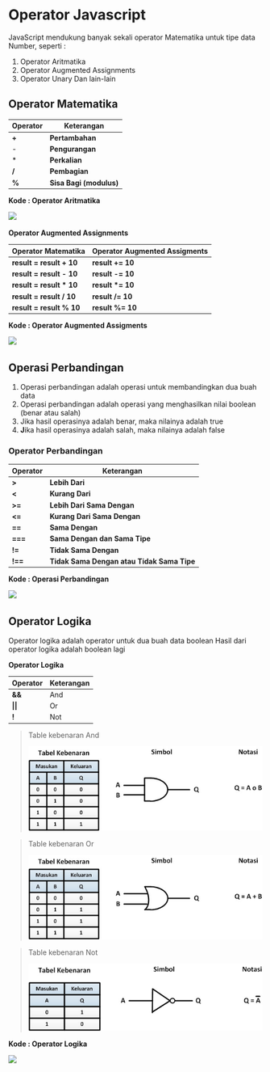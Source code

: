 # Operator Javascript

JavaScript mendukung banyak sekali operator Matematika untuk tipe data Number, seperti :&#x20;

1. Operator Aritmatika
2. Operator Augmented Assignments
3. Operator Unary Dan lain-lain

## **Operator Matematika**

| Operator | Keterangan              |
| -------- | ----------------------- |
|   **+**  | **Pertambahan**         |
| -        | **Pengurangan**         |
| \*       | **Perkalian**           |
| **/**    | **Pembagian**           |
| **%**    | **Sisa Bagi (modulus)** |

**Kode : Operator Aritmatika**

![](https://lh4.googleusercontent.com/rYQRHAm65wmXSTIX5BJ9aKJfRyHAavOkapf2Iv9a0GyuDj-hlLukS4y6cAyP\_7ZIPxW4RAscDgqF8TbFTZagGKnTPX-aW21J9Zu8vnBseV3\_Ph-Xvp9Lvaa3KOFR3UApzSjrHUocM4N0ZctpN9g0\_Q)

**Operator Augmented Assignments**

| Operator Matematika       | Operator Augmented Assigments |
| ------------------------- | ----------------------------- |
|  **result = result + 10** | **result += 10**              |
| **result = result - 10**  | **result -= 10**              |
| **result = result \* 10** | **result \*= 10**             |
| **result = result / 10**  | **result /= 10**              |
| **result = result % 10**  | **result %= 10**              |

**Kode : Operator Augmented Assigments**

![](https://lh6.googleusercontent.com/eA1otGTKVmJiBBzTFCd0j\_XJI4\_HsbDlQIg1RTTjhPvdlpy1wd35taRgHroDvClPWxvVX-MBfDT\_EiF0J2Kp98qo2VFXK3ItZeJLDCVQtD6Y3IU\_WSumlAlIDBcvwfgWR3pvhnShrkNzuHTUiWV81g)

## **Operasi Perbandingan**

1. Operasi perbandingan adalah operasi untuk membandingkan dua buah data
2. Operasi perbandingan adalah operasi yang menghasilkan nilai boolean (benar atau salah)
3. Jika hasil operasinya adalah benar, maka nilainya adalah true&#x20;
4. **J**ika hasil operasinya adalah salah, maka nilainya adalah false

### **Operator Perbandingan**

| Operator | Keterangan                                 |
| -------- | ------------------------------------------ |
| **>**    | **Lebih Dari**                             |
| **<**    | **Kurang Dari**                            |
| **>=**   | **Lebih Dari Sama Dengan**                 |
| **<=**   | **Kurang Dari Sama Dengan**                |
| **==**   | **Sama Dengan**                            |
| **===**  | **Sama Dengan dan Sama Tipe**              |
| **!=**   | **Tidak Sama Dengan**                      |
| **!==**  | **Tidak Sama Dengan atau Tidak Sama Tipe** |

**Kode : Operasi Perbandingan**

![](https://lh4.googleusercontent.com/6yv3D6UdgT7XghTfy6nlE1kO8eKkSizJf\_gbv9UDhI1aBvwhhyxZ0Hny7ucAGh89yrsNYUPjq7LDxG1Ix5iAZsm7Ij9T48XfIcajlVZkKzHP5tTDft4Wa5wo38XTJZkhUQG46eNBQPHWu5HEQwSabw)

## **Operator Logika**

Operator logika adalah operator untuk dua buah data boolean Hasil dari operator logika adalah boolean lagi

**Operator Logika**

| Operator | Keterangan |
| -------- | ---------- |
| **&&**   | And        |
| **\|\|** | Or         |
| **!**    | Not        |

> Table kebenaran And
>
> ![](<../.gitbook/assets/image (1).png>)

> Table kebenaran Or
>
> ![](<../.gitbook/assets/image (2).png>)

> Table kebenaran Not
>
> ![](../.gitbook/assets/image.png)
>
>

**Kode : Operator Logika**

![](https://lh4.googleusercontent.com/d\_-yNw86k0M0hdIANRB4qogEI9zK24gARh6HTo18QBBuxy2pr7AHDgNkTHbdbcIHI6rc0OPyVvsFeP4WNpm5tXyfO65W-9EP4FJXT\_s2KJb7JsBFMhpqW44ofrJvZJkP4JQv\_DGzHDFrJXAka2Im2A)
